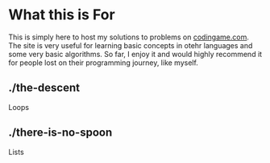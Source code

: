 # What this is For

This is simply here to host my solutions to problems on [codingame.com](https://www.codingame.com/). The site is very useful for learning basic concepts in otehr languages and some very basic algorithms. So far, I enjoy it and would highly recommend it for people lost on their programming journey, like myself.  


## ./the-descent

Loops


## ./there-is-no-spoon

Lists
